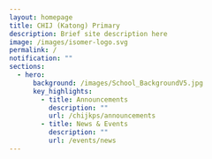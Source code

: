 ```yaml
---
layout: homepage
title: CHIJ (Katong) Primary
description: Brief site description here
image: /images/isomer-logo.svg
permalink: /
notification: ""
sections:
  - hero:
      background: /images/School_BackgroundV5.jpg
      key_highlights:
        - title: Announcements
          description: ""
          url: /chijkps/announcements
        - title: News & Events
          description: ""
          url: /events/news
---
```

